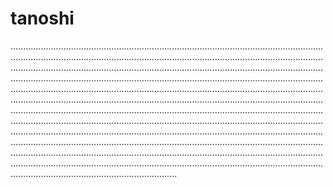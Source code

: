 # tanoshi
..................................................................................................................................................................................................................................................................................................................................................................................................................................................................................................................................................................................................................................................................................................................................................................................................................................................................................................................................................................................................................................................................................................................................................................................................................................................................................................................................................................................................................................................................................................................................................................................................................